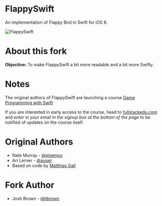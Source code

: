 # FlappySwift

An implementation of Flappy Bird in Swift for iOS 8.

![FlappySwift](http://i.imgur.com/1NLoToU.gif)

# About this fork

**Objective:** To make FlappySwift a bit more readable and a bit more Swifty.

# Notes

The original authors of FlappySwift are launching a course [Game Programming with Swift](https://fullstackedu.com)

If you are interested in early access to the course, head to [fullstackedu.com](https://www.fullstackedu.com) and _enter in your email in the signup box at the bottom of the page_ to be notified of updates on the course itself.

# Original Authors

- Nate Murray - [@eigenjoy](https://twitter.com/eigenjoy)
- Ari Lerner - [@auser](https://twitter.com/auser)
- Based on code by [Matthias Gall](http://digitalbreed.com/2014/how-to-build-a-game-like-flappy-bird-with-xcode-and-sprite-kit)

# Fork Author

- Josh Brown - [@jtbrown](https://twitter.com/jtbrown)
